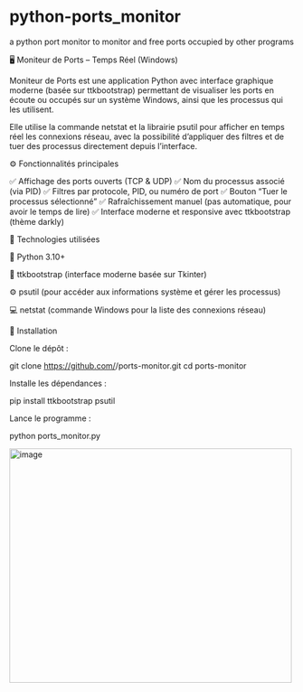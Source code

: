 # python-ports_monitor
a python port monitor to monitor and free ports occupied by other programs

🖥️ Moniteur de Ports – Temps Réel (Windows)

Moniteur de Ports est une application Python avec interface graphique moderne (basée sur ttkbootstrap) permettant de visualiser les ports en écoute ou occupés sur un système Windows, ainsi que les processus qui les utilisent.

Elle utilise la commande netstat et la librairie psutil pour afficher en temps réel les connexions réseau, avec la possibilité d’appliquer des filtres et de tuer des processus directement depuis l’interface.

⚙️ Fonctionnalités principales

✅ Affichage des ports ouverts (TCP & UDP)
✅ Nom du processus associé (via PID)
✅ Filtres par protocole, PID, ou numéro de port
✅ Bouton “Tuer le processus sélectionné”
✅ Rafraîchissement manuel (pas automatique, pour avoir le temps de lire)
✅ Interface moderne et responsive avec ttkbootstrap (thème darkly)

🧩 Technologies utilisées

🐍 Python 3.10+

🎨 ttkbootstrap (interface moderne basée sur Tkinter)

⚙️ psutil (pour accéder aux informations système et gérer les processus)

💻 netstat (commande Windows pour la liste des connexions réseau)

🚀 Installation

Clone le dépôt :

git clone https://github.com/<ton-nom-utilisateur>/ports-monitor.git
cd ports-monitor


Installe les dépendances :

pip install ttkbootstrap psutil


Lance le programme :

python ports_monitor.py

<img width="499" height="415" alt="image" src="https://github.com/user-attachments/assets/9bec3e44-807b-41f8-9ec1-5c1d7971e1d8" />
